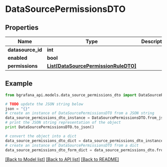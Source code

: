 # DataSourcePermissionsDTO


## Properties
Name | Type | Description | Notes
------------ | ------------- | ------------- | -------------
**datasource_id** | **int** |  | [optional] 
**enabled** | **bool** |  | [optional] 
**permissions** | [**List[DataSourcePermissionRuleDTO]**](DataSourcePermissionRuleDTO.md) |  | [optional] 

## Example

```python
from bgrafana_api.models.data_source_permissions_dto import DataSourcePermissionsDTO

# TODO update the JSON string below
json = "{}"
# create an instance of DataSourcePermissionsDTO from a JSON string
data_source_permissions_dto_instance = DataSourcePermissionsDTO.from_json(json)
# print the JSON string representation of the object
print DataSourcePermissionsDTO.to_json()

# convert the object into a dict
data_source_permissions_dto_dict = data_source_permissions_dto_instance.to_dict()
# create an instance of DataSourcePermissionsDTO from a dict
data_source_permissions_dto_form_dict = data_source_permissions_dto.from_dict(data_source_permissions_dto_dict)
```
[[Back to Model list]](../README.md#documentation-for-models) [[Back to API list]](../README.md#documentation-for-api-endpoints) [[Back to README]](../README.md)


